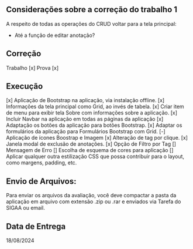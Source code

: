 ## Considerações sobre a correção do trabalho 1

A respeito de todas as operações do CRUD voltar para a tela principal:
  - Até a função de editar anotação?

## Correção
  Trabalho [x]
  Prova [x]

## Execução
[x] Aplicação de Bootstrap na aplicação, via instalação offline.
[x] Informações da tela principal como Grid, ao invés de tabela.
[x] Criar item de menu para exibir tela Sobre com informações sobre a aplicação.
[x] Incluir Navbar na aplicação em todas as páginas da aplicação
[x] Adaptação os botões da aplicação para botões Bootstrap.
[x] Adaptar os formulários da aplicação para Formulários Bootstrap com Grid.
[-] Aplicação de ícones Boostrap e Imagem
[x] Alteração de tag por clique.
[x] Janela modal de exclusão de anotações.
[x] Opção de Filtro por Tag
[] Mensagem de Erro
[] Escolha de esquema de cores para aplicação
[] Aplicar qualquer outra estilização CSS que possa contribuir para o layout, como margens,
padding, etc.
  

## Envio de Arquivos:
Para enviar os arquivos da avaliação, você deve compactar a pasta da aplicação em arquivo com
extensão .zip ou .rar e enviados via Tarefa do SIGAA ou email.

## Data de Entrega 
  18/08/2024


<!-- <i class="bi bi-person-workspace"></i>
<i class="bi bi-bookmarks-fill"></i>
<i class="bi bi-brightness-alt-high-fill"></i>
<i class="bi bi-file-person-fill"></i> -->
